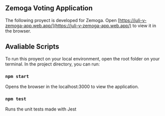 ## Zemoga Voting Application

The following proyect is developed for Zemoga. 
Open [https://juli-v-zemoga-app.web.app/](https://juli-v-zemoga-app.web.app/) to view it in the browser.

## Avaliable Scripts

To run this proyect on your local environment, open the root folder on your terminal. 
In the project directory, you can run:

### `npm start`
Opens the browser in the localhost:3000 to view the application. 

### `npm test`
Runs the unit tests made with Jest
